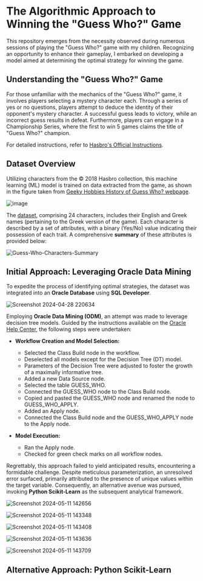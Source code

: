 # The Algorithmic Approach to Winning the "Guess Who?" Game

This repository emerges from the necessity observed during numerous sessions of playing the "Guess Who?" game with my children. Recognizing an opportunity to enhance their gameplay, I embarked on developing a model aimed at determining the optimal strategy for winning the game.

## Understanding the "Guess Who?" Game

For those unfamiliar with the mechanics of the "Guess Who?" game, it involves players selecting a mystery character each. Through a series of yes or no questions, players attempt to deduce the identity of their opponent's mystery character. A successful guess leads to victory, while an incorrect guess results in defeat. Furthermore, players can engage in a Championship Series, where the first to win 5 games claims the title of "Guess Who?" champion.

For detailed instructions, refer to [Hasbro's Official Instructions](https://instructions.hasbro.com/en-nz/instruction/Guess-Who--Classic-Game).

## Dataset Overview

Utilizing characters from the &copy; 2018 Hasbro collection, this machine learning (ML) model is trained on data extracted from the game, as shown in the figure taken from [Geeky Hobbies History of Guess Who? webpage](https://www.geekyhobbies.com/history-of-guess-who/).

![image](https://github.com/Lefteris-Souflas/Guess-Who-Best-Questions/assets/143879796/be7eedad-e712-4c29-a516-905935a8e9e4)

The [dataset](guess_who_dataset.csv), comprising 24 characters, includes their English and Greek names (pertaining to the Greek version of the game). Each character is described by a set of attributes, with a binary (Yes/No) value indicating their possession of each trait. A comprehensive **summary** of these attributes is provided below:

![Guess-Who-Characters-Summary](https://github.com/Lefteris-Souflas/Guess-Who-Best-Questions/assets/143879796/60a710dc-1e58-46d1-9ac5-aff3df44bd78)

## Initial Approach: Leveraging Oracle Data Mining

To expedite the process of identifying optimal strategies, the dataset was integrated into an **Oracle Database** using **SQL Developer**.

![Screenshot 2024-04-28 220634](https://github.com/Lefteris-Souflas/Guess-Who-Best-Questions/assets/143879796/3afc6074-92fe-4ea6-ac54-9a43cd94b6b7)

Employing **Oracle Data Mining (ODM)**, an attempt was made to leverage decision tree models. Guided by the instructions available on the [Oracle Help Center](https://docs.oracle.com/en/database/oracle/oracle-database/19/tutorial-apply-decision-tree/index.html), the following steps were undertaken:

- **Workflow Creation and Model Selection:**
  - Selected the Class Build node in the workflow.
  - Deselected all models except for the Decision Tree (DT) model.
  - Parameters of the Decision Tree were adjusted to foster the growth of a maximally informative tree.
  - Added a new Data Source node.
  - Selected the table GUESS_WHO.
  - Connected the GUESS_WHO node to the Class Build node.
  - Copied and pasted the GUESS_WHO node and renamed the node to GUESS_WHO_APPLY.
  - Added an Apply node.
  - Connected the Class Build node and the GUESS_WHO_APPLY node to the Apply node.

- **Model Execution:**
  - Ran the Apply node.
  - Checked for green check marks on all workflow nodes.

Regrettably, this approach failed to yield anticipated results, encountering a formidable challenge. Despite meticulous parameterization, an unresolved error surfaced, primarily attributed to the presence of unique values within the target variable. Consequently, an alternative avenue was pursued, invoking **Python Scikit-Learn** as the subsequent analytical framework.

![Screenshot 2024-05-11 142656](https://github.com/Lefteris-Souflas/The-Algorithmic-Way-of-Playing-Guess-Who/assets/143879796/70c1e22c-730a-4afa-a851-740eee5f2a20)

![Screenshot 2024-05-11 143348](https://github.com/Lefteris-Souflas/The-Algorithmic-Way-of-Playing-Guess-Who/assets/143879796/83f022ec-5d0d-43fb-94ac-1e3a29a02537)

![Screenshot 2024-05-11 143408](https://github.com/Lefteris-Souflas/The-Algorithmic-Way-of-Playing-Guess-Who/assets/143879796/dd952c06-9bb5-41db-887f-6eef4abeb00d)

![Screenshot 2024-05-11 143636](https://github.com/Lefteris-Souflas/The-Algorithmic-Way-of-Playing-Guess-Who/assets/143879796/570c597a-7597-4c18-bf0f-91de4a1c1d09)

![Screenshot 2024-05-11 143709](https://github.com/Lefteris-Souflas/The-Algorithmic-Way-of-Playing-Guess-Who/assets/143879796/7faa399b-c6d0-4f87-a28b-a462938c113b)

## Alternative Approach: Python Scikit-Learn

